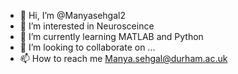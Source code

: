 - 👋 Hi, I’m @Manyasehgal2
- 👀 I’m interested in Neurosceince
- 🌱 I’m currently learning MATLAB and Python
- 💞️ I’m looking to collaborate on ...
- 📫 How to reach me Manya.sehgal@durham.ac.uk

<!---
Manyasehgal2/Manyasehgal2 is a ✨ special ✨ repository because its `README.md` (this file) appears on your GitHub profile.
You can click the Preview link to take a look at your changes.
--->
